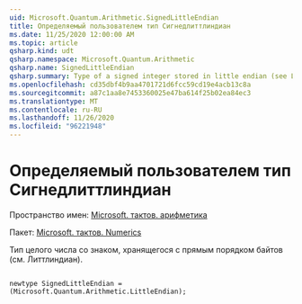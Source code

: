 ```yaml
---
uid: Microsoft.Quantum.Arithmetic.SignedLittleEndian
title: Определяемый пользователем тип Сигнедлиттлиндиан
ms.date: 11/25/2020 12:00:00 AM
ms.topic: article
qsharp.kind: udt
qsharp.namespace: Microsoft.Quantum.Arithmetic
qsharp.name: SignedLittleEndian
qsharp.summary: Type of a signed integer stored in little endian (see LittleEndian).
ms.openlocfilehash: cd35dbf4b9aa4701721d6fcc59cd19e4acb13c8a
ms.sourcegitcommit: a87c1aa8e7453360025e47ba614f25b02ea84ec3
ms.translationtype: MT
ms.contentlocale: ru-RU
ms.lasthandoff: 11/26/2020
ms.locfileid: "96221948"
---
```

# <a name="signedlittleendian-user-defined-type"></a>Определяемый пользователем тип Сигнедлиттлиндиан

Пространство имен: [Microsoft. тактов. арифметика](xref:Microsoft.Quantum.Arithmetic)

Пакет: [Microsoft. тактов. Numerics](https://nuget.org/packages/Microsoft.Quantum.Numerics)


Тип целого числа со знаком, хранящегося с прямым порядком байтов (см. Литтлиндиан).

```qsharp

newtype SignedLittleEndian = (Microsoft.Quantum.Arithmetic.LittleEndian);
```

